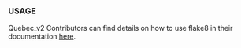 ### USAGE
Quebec_v2 Contributors can find details on how to use flake8 in their documentation [here](https://flake8.pycqa.org/en/latest/user/index.html).
